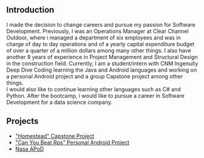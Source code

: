 ## Introduction

I made the decision to change careers and pursue my passion for Software Development.  Previously, I was an Operations Manager at Clear Channel Outdoor, where i managed a department of six employees and was in charge of day to day operations and of a yearly capital expenditure budget of over a quarter of a million dollars among many other things. I also have another 9 years of experience in Project Management and Structural Design in the construction field.
Currently, I am a student/intern with CNM Ingenuity Deep Dive Coding learning the Java and Android languages and working on a personal Android project and a group Capstone project among other things.  
I would also like to continue learning other languages such as C# and Python.  After the bootcamp, i would like to pursue a career in Software Development for a data science company. 


## Projects

* ["Homestead" Capstone Project](https://team-homestead.github.io/)
* ["Can You Beat Rps" Personal Android Project](https://github.com/ajaramillo76/can-you-beat-rps-v2)
* [Nasa APoD](https://github.com/ajaramillo76/qod-v4)
